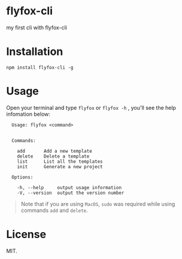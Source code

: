 # flyfox-cli
my first cli with flyfox-cli

# Installation
```
npm install flyfox-cli -g
```

# Usage
Open your terminal and type `flyfox` or `flyfox -h` , you'll see the help infomation below:
```
  Usage: flyfox <command>


  Commands:

    add       Add a new template
    delete    Delete a template
    list      List all the templates
    init      Generate a new project

  Options:

    -h, --help     output usage information
    -V, --version  output the version number
```

> Note that if you are using `MacOS`, `sudo` was required while using commands `add` and `delete`.

# License
MIT.
